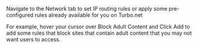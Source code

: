Navigate to the Network tab to set IP routing rules or apply some pre-configured rules already available for you on Turbo.net

For example, hover your cursor over Block Adult Content and Click Add to add some rules that block sites that contain adult content that you may not want users to access.
